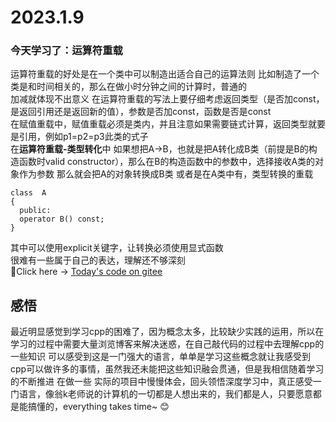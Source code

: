 # 2023.1.9  
### 今天学习了：运算符重载  
运算符重载的好处是在一个类中可以制造出适合自己的运算法则 比如制造了一个类是和时间相关的，那么在做小时分钟之间的计算时，普通的  
加减就体现不出意义 在运算符重载的写法上要仔细考虑返回类型（是否加const，是返回引用还是返回新的值），参数是否加const，函数是否是const  
在赋值重载中，赋值重载必须是类内，并且注意如果需要链式计算，返回类型就要是引用，例如p1=p2=p3此类的式子  
在**运算符重载-类型转化**中
如果想把A->B，也就是把A转化成B类（前提是B的构造函数时valid constructor），那么在B的构造函数中的参数中，选择接收A类的对象作为参数 
那么就会把A的对象转换成B类 或者是在A类中有，类型转换的重载
```
class  A
{
  public:
  operator B() const;
}
```
其中可以使用explicit关键字，让转换必须使用显式函数  
很难有一些属于自己的表达，理解还不够深刻  
:rabbit2:Click here -> [Today's code on gitee](https://gitee.com/C-11nJxxs-web/study/tree/master/cpp/2023.1.9/2023.1.9/2023.1.9)
## 感悟
最近明显感觉到学习cpp的困难了，因为概念太多，比较缺少实践的运用，所以在学习的过程中需要大量浏览博客来解决迷惑，在自己敲代码的过程中去理解cpp的一些知识 
可以感受到这是一门强大的语言，单单是学习这些概念就让我感受到cpp可以做许多的事情，虽然我还未能把这些知识融会贯通，但是我相信随着学习的不断推进 在做一些 
实际的项目中慢慢体会，回头领悟深度学习中，真正感受一门语言，像翁k老师说的计算机的一切都是人想出来的，我们都是人，只要愿意都是能搞懂的，everything takes time~ :blush:
